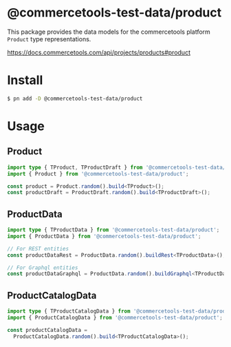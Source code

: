 # @commercetools-test-data/product

This package provides the data models for the commercetools platform `Product` type representations.

https://docs.commercetools.com/api/projects/products#product

# Install

```bash
$ pn add -D @commercetools-test-data/product
```

# Usage

## Product

```ts
import type { TProduct, TProductDraft } from '@commercetools-test-data/product';
import { Product } from '@commercetools-test-data/product';

const product = Product.random().build<TProduct>();
const productDraft = ProductDraft.random().build<TProductDraft>();
```

## ProductData

```ts
import type { TProductData } from '@commercetools-test-data/product';
import { ProductData } from '@commercetools-test-data/product';

// For REST entities
const productDataRest = ProductData.random().buildRest<TProductData>();

// For Graphql entities
const productDataGraphql = ProductData.random().buildGraphql<TProductData>();
```

## ProductCatalogData

```ts
import type { TProductCatalogData } from '@commercetools-test-data/product';
import { ProductCatalogData } from '@commercetools-test-data/product';

const productCatalogData =
  ProductCatalogData.random().build<TProductCatalogData>();
```

